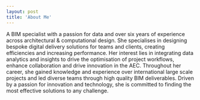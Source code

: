 ```yaml
---
layout: post
title: 'About Me'
---
```

A BIM specialist with a passion for data and over six years of experience across architectural & computational design. She specialises in designing bespoke digital delivery solutions for teams and clients, creating efficiencies and increasing performance. Her interest lies in integrating data analytics and insights to drive the optimisation of project workflows, enhance collaboration and drive innovation in the AEC. Throughout her career, she gained knowledge and experience over international large scale projects and led diverse teams through high quality BIM deliverables. Driven by a passion for innovation and technology, she is committed to finding the most effective solutions to any challenge.
